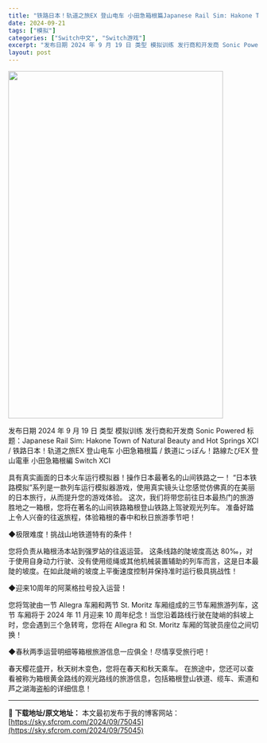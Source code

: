 ```yaml
---
title: "铁路日本！轨道之旅EX 登山电车 小田急箱根篇Japanese Rail Sim: Hakone Town of Natural Beauty and Hot Springs+更新v1.0.0 Switch XCI中文 7.29G"
date: 2024-09-21
tags: ["模拟"]
categories: ["Switch中文", "Switch游戏"]
excerpt: "发布日期 2024 年 9 月 19 日 类型 模拟训练 发行商和开发商 Sonic Powered 标题：Japanese Rail Sim: Hakone Town of Natural Beauty and Hot Springs XCI / 铁路日本！轨道之旅EX 登山电车 小田急箱根篇 /&hellip;"
layout: post
---
```


<img class="aligncenter size-full wp-image-75046" src="https://sky.sfcrom.com/wp-content/uploads/2024/09/2024092107202579.webp" alt="" width="432" height="698" />

发布日期 2024 年 9 月 19 日
类型 模拟训练
发行商和开发商 Sonic Powered
标题：Japanese Rail Sim: Hakone Town of Natural Beauty and Hot Springs XCI / 铁路日本！轨道之旅EX 登山电车 小田急箱根篇 / 鉄道にっぽん！路線たびEX 登山電車 小田急箱根編 Switch XCI

具有真实画面的日本火车运行模拟器！操作日本最著名的山间铁路之一！
“日本铁路模拟”系列是一款列车运行模拟器游戏，使用真实镜头让您感觉仿佛真的在美丽的日本旅行，从而提升您的游戏体验。
这次，我们将带您前往日本最热门的旅游胜地之一箱根，您将在著名的山间铁路箱根登山铁路上驾驶观光列车。
准备好踏上令人兴奋的往返旅程，体验箱根的春中和秋日旅游季节吧！

◆极限难度！挑战山地铁道特有的条件！

您将负责从箱根汤本站到强罗站的往返运营。
这条线路的陡坡度高达 80‰，对于使用自身动力行驶、没有使用缆绳或其他机械装置辅助的列车而言，这是日本最陡的坡度。在如此陡峭的坡度上平衡速度控制并保持准时运行极具挑战性！

◆迎来10周年的阿莱格拉号投入运营！

您将驾驶由一节 Allegra 车厢和两节 St. Moritz 车厢组成的三节车厢旅游列车，这节
车厢将于 2024 年 11 月迎来 10 周年纪念！当您沿着路线行驶在陡峭的斜坡上时，您会遇到三个急转弯，您将在 Allegra 和 St. Moritz 车厢的驾驶员座位之间切换！

◆春秋两季运营明细等箱根旅游信息一应俱全！尽情享受旅行吧！

春天樱花盛开，秋天树木变色，您将在春天和秋天乘车。
在旅途中，您还可以查看被称为箱根黄金路线的观光路线的旅游信息，包括箱根登山铁道、缆车、索道和芦之湖海盗船的详细信息！

---
📖 **下载地址/原文地址：** 本文最初发布于我的博客网站：[https://sky.sfcrom.com/2024/09/75045](https://sky.sfcrom.com/2024/09/75045)
